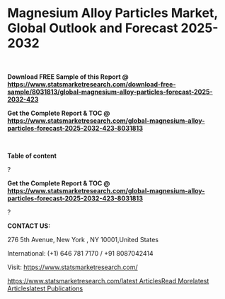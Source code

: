 <h1>Magnesium Alloy Particles Market, Global Outlook and Forecast 2025-2032</h1><br/><p><strong>Download FREE Sample of this Report @ <a href="https://www.statsmarketresearch.com/download-free-sample/8031813/global-magnesium-alloy-particles-forecast-2025-2032-423">https://www.statsmarketresearch.com/download-free-sample/8031813/global-magnesium-alloy-particles-forecast-2025-2032-423</a></strong></p>
 
 
 
 <div><b>Get the Complete Report & TOC @ <a href="https://www.statsmarketresearch.com/global-magnesium-alloy-particles-forecast-2025-2032-423-8031813">https://www.statsmarketresearch.com/global-magnesium-alloy-particles-forecast-2025-2032-423-8031813</a></b></div>
 
 
 
 <p><br />
 
 <b>Table of content</b></p>
 
 
 
 <p>? </p>
 
 
 
 <div><b>Get the Complete Report & TOC @ <a href="https://www.statsmarketresearch.com/global-magnesium-alloy-particles-forecast-2025-2032-423-8031813">https://www.statsmarketresearch.com/global-magnesium-alloy-particles-forecast-2025-2032-423-8031813</a></b></div>
 
 
 
 <p>? </p>
 
 
 
 <p><b>CONTACT US:</b><br />
 
 276 5th Avenue, New York , NY 10001,United States<br />
 
 International: (+1) 646 781 7170 / +91 8087042414<br />
 
 Visit: <a href="https://www.statsmarketresearch.com/">https://www.statsmarketresearch.com/</a><br />
 
 <a href="https://gyeongbokgung.com">https://www.statsmarketresearch.com/</a><a href="https://hallyeomaritime.com">latest Articles</a><a href="https://jingwansa.com">Read More</a><a href="https://nguoiviet.jp/">latest Articles</a><a href="https://www.intelmarketresearch.com/">latest Publications</a></p>